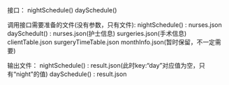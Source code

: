 接口：
	nightSchedule()
	daySchedule()

调用接口需要准备的文件(没有参数，只有文件):
 	nightSchedule() : nurses.json
 	daySchedult() : nurses.json(护士信息)
 					surgeries.json(手术信息)
 					clientTable.json
 					surgeryTimeTable.json
 					monthInfo.json(暂时保留，不一定需要)

输出文件：
	nightSchedule() : result.json(此时key:“day”对应值为空，只有“night"的值)
	daySchedule() : result.json